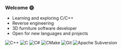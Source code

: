 ### Welcome 🌞

* Learning and exploring C/C++
* Reverse engineering
* 3D furniture software developer
* Open for new languages and projects

![C++](https://img.shields.io/badge/c++-%2300599C.svg?logo=c%2B%2B&logoColor=white)
![C](https://img.shields.io/badge/c-%2300599C.svg?logo=c&logoColor=white)
![C#](https://img.shields.io/badge/c%23-%23239120.svg?logo=c-sharp&logoColor=white)
![CMake](https://img.shields.io/badge/CMake-%23008FBA.svg?logo=cmake&logoColor=white)
![Git](https://img.shields.io/badge/git-%23F05033.svg?logo=git&logoColor=white)
![Apache Subversion](https://img.shields.io/badge/subversion-%23809CC9.svg?logo=subversion&logoColor=white)